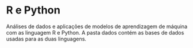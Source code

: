 # R e Python
 Análises de dados e aplicações de modelos de aprendizagem de máquina com as linguagem R e Python. A pasta dados contém as bases de dados usadas para as duas linguagens.
